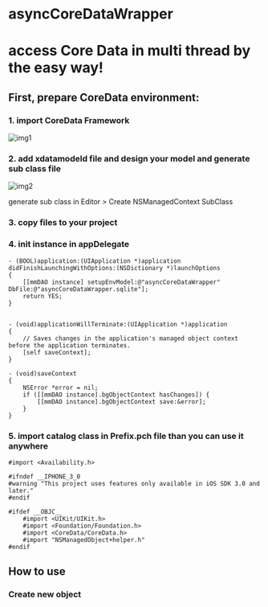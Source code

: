 asyncCoreDataWrapper
====================

# access Core Data in multi thread by the easy way!

## First, prepare CoreData environment:

### 1. import CoreData Framework

![img1](http://ww4.sinaimg.cn/large/578b198bgw1ehrmzr0gwzj20rb059t98.jpg)

### 2. add xdatamodeld file and design your model and generate sub class file

![img2](http://ww2.sinaimg.cn/large/578b198bgw1ehrn492fm6j20ny0bb40f.jpg)

generate sub class in Editor > Create NSManagedContext SubClass

### 3. copy files to your project



### 4. init instance in appDelegate

```
- (BOOL)application:(UIApplication *)application didFinishLaunchingWithOptions:(NSDictionary *)launchOptions
{
    [[mmDAO instance] setupEnvModel:@"asyncCoreDataWrapper" DbFile:@"asyncCoreDataWrapper.sqlite"];
    return YES;
}


- (void)applicationWillTerminate:(UIApplication *)application
{
    // Saves changes in the application's managed object context before the application terminates.
    [self saveContext];
}

- (void)saveContext
{
    NSError *error = nil;
    if ([[mmDAO instance].bgObjectContext hasChanges]) {
        [[mmDAO instance].bgObjectContext save:&error];
    }
}
```

### 5. import catalog class in Prefix.pch file than you can use it anywhere

```
#import <Availability.h>

#ifndef __IPHONE_3_0
#warning "This project uses features only available in iOS SDK 3.0 and later."
#endif

#ifdef __OBJC__
    #import <UIKit/UIKit.h>
    #import <Foundation/Foundation.h>
    #import <CoreData/CoreData.h>
    #import "NSManagedObject+helper.h"
#endif

```


## How to use

### Create new object



